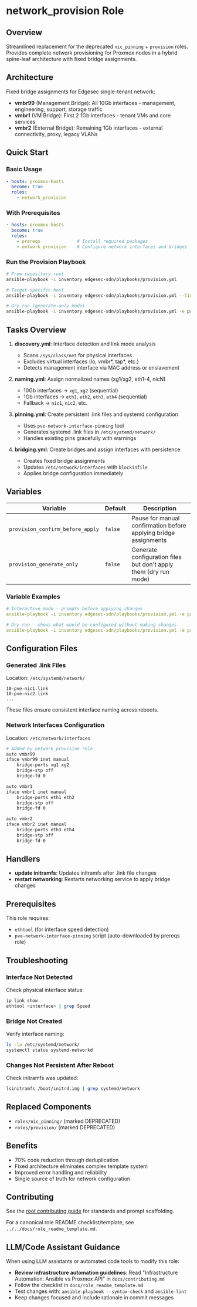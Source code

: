 # network_provision Role

## Overview
Streamlined replacement for the deprecated `nic_pinning` + `provision` roles. Provides complete network provisioning for Proxmox nodes in a hybrid spine-leaf architecture with fixed bridge assignments.

## Architecture
Fixed bridge assignments for Edgesec single-tenant network:
- **vmbr99** (Management Bridge): All 10Gb interfaces - management, engineering, support, storage traffic
- **vmbr1** (VM Bridge): First 2 1Gb interfaces - tenant VMs and core services
- **vmbr2** (External Bridge): Remaining 1Gb interfaces - external connectivity, proxy, legacy VLANs

## Quick Start

### Basic Usage
```yaml
- hosts: proxmox-hosts
  become: true
  roles:
    - network_provision
```

### With Prerequisites
```yaml
- hosts: proxmox-hosts
  become: true
  roles:
    - prereqs              # Install required packages
    - network_provision    # Configure network interfaces and bridges
```

### Run the Provision Playbook
```bash
# From repository root
ansible-playbook -i inventory edgesec-sdn/playbooks/provision.yml

# Target specific host
ansible-playbook -i inventory edgesec-sdn/playbooks/provision.yml --limit hostname

# Dry run (generate-only mode)
ansible-playbook -i inventory edgesec-sdn/playbooks/provision.yml -e provision_generate_only=true
```

## Tasks Overview

1. **discovery.yml**: Interface detection and link mode analysis
   - Scans `/sys/class/net` for physical interfaces
   - Excludes virtual interfaces (lo, vmbr*, tap*, etc.)
   - Detects management interface via MAC address or enslavement

2. **naming.yml**: Assign normalized names (xg1/xg2, eth1-4, nicN)
   - 10Gb interfaces → `xg1`, `xg2` (sequential)
   - 1Gb interfaces → `eth1`, `eth2`, `eth3`, `eth4` (sequential)
   - Fallback → `nic1`, `nic2`, etc.

3. **pinning.yml**: Create persistent .link files and systemd configuration
   - Uses `pve-network-interface-pinning` tool
   - Generates systemd .link files in `/etc/systemd/network/`
   - Handles existing pins gracefully with warnings

4. **bridging.yml**: Create bridges and assign interfaces with persistence
   - Creates fixed bridge assignments
   - Updates `/etc/network/interfaces` with `blockinfile`
   - Applies bridge configuration immediately

## Variables

| Variable | Default | Description |
|----------|---------|-------------|
| `provision_confirm_before_apply` | `false` | Pause for manual confirmation before applying bridge assignments |
| `provision_generate_only` | `false` | Generate configuration files but don't apply them (dry run mode) |

### Variable Examples

```yaml
# Interactive mode - prompts before applying changes
ansible-playbook -i inventory edgesec-sdn/playbooks/provision.yml -e provision_confirm_before_apply=true

# Dry run - shows what would be configured without making changes
ansible-playbook -i inventory edgesec-sdn/playbooks/provision.yml -e provision_generate_only=true
```

## Configuration Files

### Generated .link Files
Location: `/etc/systemd/network/`
```
10-pve-nic1.link
10-pve-nic2.link
...
```
These files ensure consistent interface naming across reboots.

### Network Interfaces Configuration
Location: `/etc/network/interfaces`
```bash
# Added by network_provision role
auto vmbr99
iface vmbr99 inet manual
    bridge-ports xg1 xg2
    bridge-stp off
    bridge-fd 0

auto vmbr1
iface vmbr1 inet manual
    bridge-ports eth1 eth2
    bridge-stp off
    bridge-fd 0

auto vmbr2
iface vmbr2 inet manual
    bridge-ports eth3 eth4
    bridge-stp off
    bridge-fd 0
```

## Handlers

- **update initramfs**: Updates initramfs after .link file changes
- **restart networking**: Restarts networking service to apply bridge changes

## Prerequisites

This role requires:
- `ethtool` (for interface speed detection)
- `pve-network-interface-pinning` script (auto-downloaded by prereqs role)

## Troubleshooting

### Interface Not Detected
Check physical interface status:
```bash
ip link show
ethtool <interface> | grep Speed
```

### Bridge Not Created
Verify interface naming:
```bash
ls -la /etc/systemd/network/
systemctl status systemd-networkd
```

### Changes Not Persistent After Reboot
Check initramfs was updated:
```bash
lsinitramfs /boot/initrd.img | grep systemd/network
```

## Replaced Components
- `roles/nic_pinning/` (marked DEPRECATED)
- `roles/provision/` (marked DEPRECATED)

## Benefits
- 70% code reduction through deduplication
- Fixed architecture eliminates complex template system
- Improved error handling and reliability
- Single source of truth for network configuration

## Contributing
See the [root contributing guide](../../docs/contributing.md) for standards and prompt scaffolding.

For a canonical role README checklist/template, see `../../docs/role_readme_template.md`.
## LLM/Code Assistant Guidance

When using LLM assistants or automated code tools to modify this role:

- **Review infrastructure automation guidelines**: Read "Infrastructure Automation: Ansible vs Proxmox API" in `docs/contributing.md`
- Follow the checklist in `docs/role_readme_template.md`
- Test changes with: `ansible-playbook --syntax-check` and `ansible-lint`
- Keep changes focused and include rationale in commit messages
